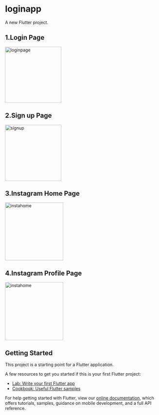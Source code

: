 # loginapp

A new Flutter project.

## 1.Login Page
<img width="185" alt="loginpage" src="https://user-images.githubusercontent.com/41037355/157673603-fe740e06-f802-4861-9df5-2a5184da5ff3.png">

## 2.Sign up Page
<img width="185" alt="signup" src="https://user-images.githubusercontent.com/41037355/157673854-db3e75ed-8937-432e-8f5d-dbb7372d4ecf.png">

## 3.Instagram Home Page
<img width="191" alt="instahome" src="https://user-images.githubusercontent.com/41037355/157674060-ebbfe7ba-d297-4c16-a6bc-ed49ef6a7854.png">

## 4.Instagram Profile Page
<img width="191" alt="instahome" src="https://user-images.githubusercontent.com/41037355/157674060-ebbfe7ba-d297-4c16-a6bc-ed49ef6a7854.png">


## Getting Started

This project is a starting point for a Flutter application.

A few resources to get you started if this is your first Flutter project:

- [Lab: Write your first Flutter app](https://flutter.dev/docs/get-started/codelab)
- [Cookbook: Useful Flutter samples](https://flutter.dev/docs/cookbook)

For help getting started with Flutter, view our
[online documentation](https://flutter.dev/docs), which offers tutorials,
samples, guidance on mobile development, and a full API reference.
